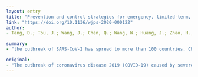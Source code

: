 ```yaml
---
layout: entry
title: "Prevention and control strategies for emergency, limited-term, and elective operations in pediatric surgery during the epidemic period of COVID-19"
link: "https://doi.org/10.1136/wjps-2020-000122"
author:
- Tang, D.; Tou, J.; Wang, J.; Chen, Q.; Wang, W.; Huang, J.; Zhao, H.; Wei, J.; Xu, Z.; Zhao, D.; Fu, J.; Shu, Q.

summary:
- "the outbreak of SARS-CoV-2 has spread to more than 100 countries. Children approved to be susceptible to the disease. Preventing and controlling the epidemic while ensuring orderly flow of pediatric surgery clinical work has proved to be a big challenge for both patients and clinicians during the epidemic period. The authors proposed some concrete measures and practical strategies of managing emergency, limited-term, and elective pediatric surgeries. They proposed strategies to manage emergency, short-term. pediatric surgeries during the outbreak."

original:
- "The outbreak of coronavirus disease 2019 (COVID-19) caused by severe acute respiratory syndrome coronavirus 2 (SARS-CoV-2) has spread to more than 100 countries. Children approved to be susceptible to SARS-CoV-2 infection. Preventing and controlling the epidemic while ensuring orderly flows of pediatric surgery clinical work has proven to be a big challenge for both patients and clinicians during the epidemic. Based on the transmission characteristics of SARS-CoV-2 and the requirements for prevention and control of COVID-19, the authors proposed some concrete measures and practical strategies of managing emergency, limited-term, and elective pediatric surgeries during the epidemic period."
---
```


